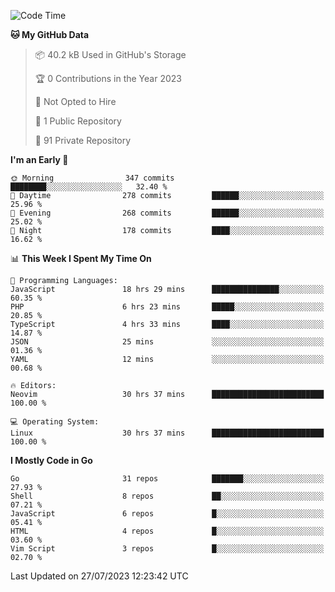 
<!--START_SECTION:waka-->
![Code Time](http://img.shields.io/badge/Code%20Time-3%2C833%20hrs%205%20mins-blue)

**🐱 My GitHub Data** 

> 📦 40.2 kB Used in GitHub's Storage 
 > 
> 🏆 0 Contributions in the Year 2023
 > 
> 🚫 Not Opted to Hire
 > 
> 📜 1 Public Repository 
 > 
> 🔑 91 Private Repository 
 > 
**I'm an Early 🐤** 

```text
🌞 Morning                347 commits         ████████░░░░░░░░░░░░░░░░░   32.40 % 
🌆 Daytime                278 commits         ██████░░░░░░░░░░░░░░░░░░░   25.96 % 
🌃 Evening                268 commits         ██████░░░░░░░░░░░░░░░░░░░   25.02 % 
🌙 Night                  178 commits         ████░░░░░░░░░░░░░░░░░░░░░   16.62 % 
```


📊 **This Week I Spent My Time On** 

```text
💬 Programming Languages: 
JavaScript               18 hrs 29 mins      ███████████████░░░░░░░░░░   60.35 % 
PHP                      6 hrs 23 mins       █████░░░░░░░░░░░░░░░░░░░░   20.85 % 
TypeScript               4 hrs 33 mins       ████░░░░░░░░░░░░░░░░░░░░░   14.87 % 
JSON                     25 mins             ░░░░░░░░░░░░░░░░░░░░░░░░░   01.36 % 
YAML                     12 mins             ░░░░░░░░░░░░░░░░░░░░░░░░░   00.68 % 

🔥 Editors: 
Neovim                   30 hrs 37 mins      █████████████████████████   100.00 % 

💻 Operating System: 
Linux                    30 hrs 37 mins      █████████████████████████   100.00 % 
```

**I Mostly Code in Go** 

```text
Go                       31 repos            ███████░░░░░░░░░░░░░░░░░░   27.93 % 
Shell                    8 repos             ██░░░░░░░░░░░░░░░░░░░░░░░   07.21 % 
JavaScript               6 repos             █░░░░░░░░░░░░░░░░░░░░░░░░   05.41 % 
HTML                     4 repos             █░░░░░░░░░░░░░░░░░░░░░░░░   03.60 % 
Vim Script               3 repos             █░░░░░░░░░░░░░░░░░░░░░░░░   02.70 % 
```




 Last Updated on 27/07/2023 12:23:42 UTC
<!--END_SECTION:waka-->

